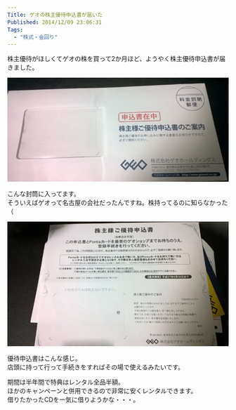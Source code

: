 ```yaml
---
Title: ゲオの株主優待申込書が届いた
Published: 2014/12/09 23:06:31
Tags:
  - "株式・金回り"
---
```

株主優待がほしくてゲオの株を買って2か月ほど、ようやく株主優待申込書が届きました。

![](20141209201024.jpg) 

こんな封筒に入ってます。  
そういえばゲオって名古屋の会社だったんですね。株持ってるのに知らなかった（

![](20141209202955.jpg) 

優待申込書はこんな感じ。  
店頭に持って行って手続きをすればその場で使えるみたいです。  

期間は半年間で特典はレンタル全品半額。  
ほかのキャンペーンと併用できるので非常に安くレンタルできます。  
借りたかったCDを一気に借りようかな・・・。